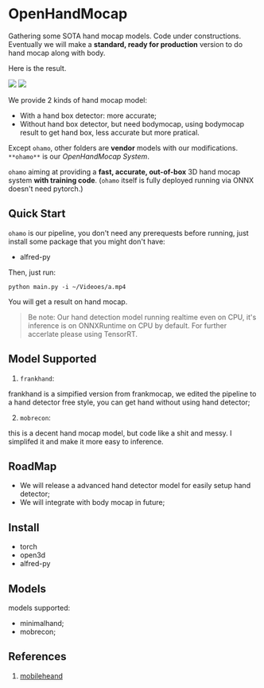 # OpenHandMocap

Gathering some SOTA hand mocap models. Code under constructions. Eventually we will make a **standard, ready for production** version to do hand mocap along with body.

Here is the result.


![](https://s1.ax1x.com/2022/08/26/v2TtUO.png)
![](https://s1.ax1x.com/2022/08/26/v2Td8H.png)


We provide 2 kinds of hand mocap model:

- With a hand box detector: more accurate;
- Without hand box detector, but need bodymocap, using bodymocap result to get hand box, less accurate but more pratical.

Except `ohamo`, other folders are **vendor** models with our modifications. `**ohamo**` is our *OpenHandMocap System*.


`ohamo` aiming at providing a **fast, accurate, out-of-box** 3D hand mocap system **with training code**. (`ohamo` itself is fully deployed running via ONNX doesn't need pytorch.)

## Quick Start

`ohamo` is our pipeline, you don't need any prerequests before running, just install some package that you might don't have:

- alfred-py

Then, just run:

```
python main.py -i ~/Videoes/a.mp4
```

You will get a result on hand mocap.

> Be note: Our hand detection model running realtime even on CPU, it's inference is on ONNXRuntime on CPU by default. For further accerlate please using TensorRT.



## Model Supported

1. `frankhand`:

frankhand is a simpified version from frankmocap, we edited the pipeline to a hand detector free style, you can get hand without using hand detector;

2. `mobrecon`:

this is a decent hand mocap model, but code like a shit and messy. I simplifed it and make it more easy to inference. 



## RoadMap

- We will release a advanced hand detector model for easily setup hand detector;
- We will integrate with body mocap in future;



## Install

- torch
- open3d
- alfred-py

## Models

models supported:

- minimalhand;
- mobrecon;





## References

1. [mobileheand](https://github.com/gmntu/mobilehand)

